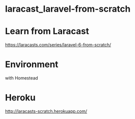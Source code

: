 # laracast_laravel-from-scratch

# Learn from Laracast
https://laracasts.com/series/laravel-6-from-scratch/

# Environment
with Homestead

# Heroku
http://laracasts-scratch.herokuapp.com/
